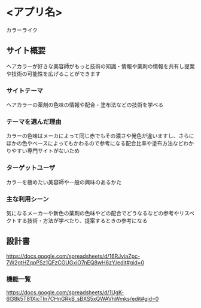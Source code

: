 # <アプリ名>
カラーライク

## サイト概要
ヘアカラーが好きな美容師がもっと技術の知識・情報や薬剤の情報を共有し提案や技術の可能性を広げることができます


### サイトテーマ
ヘアカラーの薬剤の色味の情報や配合・塗布法などの技術を学べる




### テーマを選んだ理由
カラーの色味はメーカによって同じ赤でもその濃さや発色が違いますし、さらにほかの色やベースによってもかわるので参考になる配合比率や塗布方法などわかりやすい専門サイトがないため


### ターゲットユーザ
カラーを極めたい美容師や一般の興味のあるかた


### 主な利用シーン
気になるメーカーや新色の薬剤の色味やどの配合でどうなるなどの参考やリスペクトする技術・方法が学べたり、提案するときの参考になる

## 設計書
https://docs.google.com/spreadsheets/d/16RJvjaZpc-7W2gtHZqpPSz1QFzCGUGxiO7nEQ8wH6zY/edit#gid=0

### 機能一覧
<https://docs.google.com/spreadsheets/d/1UgK-6l38k5T81XjcTIn7CHnGRkB_sBXS5xQWAVhWmks/edit#gid=0>


